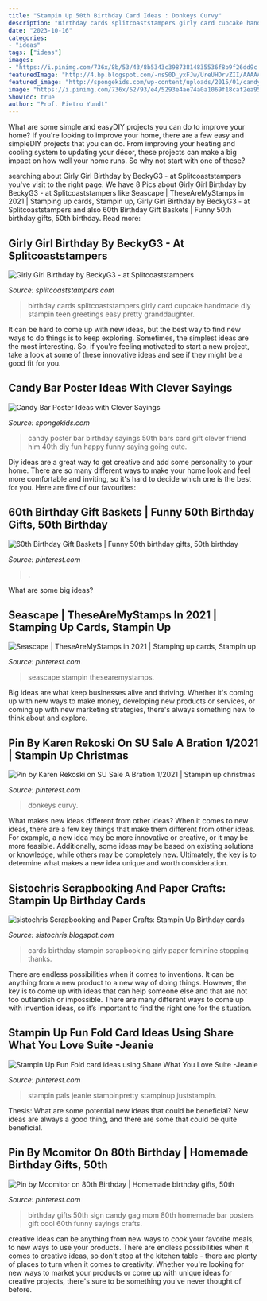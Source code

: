 ```yaml
---
title: "Stampin Up 50th Birthday Card Ideas : Donkeys Curvy"
description: "Birthday cards splitcoaststampers girly card cupcake handmade diy stampin teen greetings easy pretty granddaughter"
date: "2023-10-16"
categories:
- "ideas"
tags: ["ideas"]
images:
- "https://i.pinimg.com/736x/8b/53/43/8b5343c39873814835536f8b9f26dd9c.jpg"
featuredImage: "http://4.bp.blogspot.com/-nsS0D_yxFJw/UreUHDrvZII/AAAAAAAADGM/4TIGtCfZDGs/s1600/newest+cards+128.jpg"
featured_image: "http://spongekids.com/wp-content/uploads/2015/01/candy-bar-sayings/8-candy-bar-saying-ideas.jpg"
image: "https://i.pinimg.com/736x/52/93/e4/5293e4ae74a0a1069f18caf2ea958a92.jpg"
ShowToc: true
author: "Prof. Pietro Yundt"
---
```



What are some simple and easyDIY projects you can do to improve your home?
If you're looking to improve your home, there are a few easy and simpleDIY projects that you can do. From improving your heating and cooling system to updating your décor, these projects can make a big impact on how well your home runs. So why not start with one of these?

	

		
searching about Girly Girl Birthday by BeckyG3 - at Splitcoaststampers you've visit to the right page. We have 8 Pics about Girly Girl Birthday by BeckyG3 - at Splitcoaststampers like Seascape | TheseAreMyStamps in 2021 | Stamping up cards, Stampin up, Girly Girl Birthday by BeckyG3 - at Splitcoaststampers and also 60th Birthday Gift Baskets | Funny 50th birthday gifts, 50th birthday. Read more:
		
    
## Girly Girl Birthday By BeckyG3 - At Splitcoaststampers

<img loading=lazy src="http://images.splitcoaststampers.com/data/gallery/14603/2010/08/14/Girly_Girl_Birthday_by_BeckyG3.jpg" onerror="this.onerror=null;this.src='https://tse2.mm.bing.net/th?id=OIP.70mghV_Ws5coH4D-SUGGoQHaGC&amp;pid=15.1';" alt="Girly Girl Birthday by BeckyG3 - at Splitcoaststampers">

_Source: splitcoaststampers.com_

>birthday cards splitcoaststampers girly card cupcake handmade diy stampin teen greetings easy pretty granddaughter. 

	

It can be hard to come up with new ideas, but the best way to find new ways to do things is to keep exploring. Sometimes, the simplest ideas are the most interesting. So, if you're feeling motivated to start a new project, take a look at some of these innovative ideas and see if they might be a good fit for you.

    
## Candy Bar Poster Ideas With Clever Sayings

<img loading=lazy src="http://spongekids.com/wp-content/uploads/2015/01/candy-bar-sayings/8-candy-bar-saying-ideas.jpg" onerror="this.onerror=null;this.src='https://tse4.mm.bing.net/th?id=OIP.ZCQ7LAyHzLc_TkZApETBdwHaJ4&amp;pid=15.1';" alt="Candy Bar Poster Ideas with Clever Sayings">

_Source: spongekids.com_

>candy poster bar birthday sayings 50th bars card gift clever friend him 40th diy fun happy funny saying going cute. 

	

Diy ideas are a great way to get creative and add some personality to your home. There are so many different ways to make your home look and feel more comfortable and inviting, so it's hard to decide which one is the best for you. Here are five of our favourites:

    
## 60th Birthday Gift Baskets | Funny 50th Birthday Gifts, 50th Birthday

<img loading=lazy src="https://i.pinimg.com/736x/b7/cf/ae/b7cfaefa0bc8601055a5b5155a75ef3d.jpg" onerror="this.onerror=null;this.src='https://tse2.mm.bing.net/th?id=OIP.Xht2nQhil_yrKhLnweoQ8QHaJ3&amp;pid=15.1';" alt="60th Birthday Gift Baskets | Funny 50th birthday gifts, 50th birthday">

_Source: pinterest.com_

>. 

	

What are some big ideas?
 

    
## Seascape | TheseAreMyStamps In 2021 | Stamping Up Cards, Stampin Up

<img loading=lazy src="https://i.pinimg.com/736x/52/93/e4/5293e4ae74a0a1069f18caf2ea958a92.jpg" onerror="this.onerror=null;this.src='https://tse1.mm.bing.net/th?id=OIP.0ZpWIk_PwJavMAYLHcQxXgHaG1&amp;pid=15.1';" alt="Seascape | TheseAreMyStamps in 2021 | Stamping up cards, Stampin up">

_Source: pinterest.com_

>seascape stampin thesearemystamps. 

	

Big ideas are what keep businesses alive and thriving. Whether it's coming up with new ways to make money, developing new products or services, or coming up with new marketing strategies, there's always something new to think about and explore.

    
## Pin By Karen Rekoski On SU Sale A Bration 1/2021 | Stampin Up Christmas

<img loading=lazy src="https://i.pinimg.com/736x/8b/53/43/8b5343c39873814835536f8b9f26dd9c.jpg" onerror="this.onerror=null;this.src='https://tse1.mm.bing.net/th?id=OIP.wQXJusGxd9nS4m-X6yQdQQHaJ4&amp;pid=15.1';" alt="Pin by Karen Rekoski on SU Sale A Bration 1/2021 | Stampin up christmas">

_Source: pinterest.com_

>donkeys curvy. 

	

What makes new ideas different from other ideas?
When it comes to new ideas, there are a few key things that make them different from other ideas. For example, a new idea may be more innovative or creative, or it may be more feasible. Additionally, some ideas may be based on existing solutions or knowledge, while others may be completely new. Ultimately, the key is to determine what makes a new idea unique and worth consideration.

    
## Sistochris Scrapbooking And Paper Crafts: Stampin Up Birthday Cards

<img loading=lazy src="http://4.bp.blogspot.com/-nsS0D_yxFJw/UreUHDrvZII/AAAAAAAADGM/4TIGtCfZDGs/s1600/newest+cards+128.jpg" onerror="this.onerror=null;this.src='https://tse3.mm.bing.net/th?id=OIP.hyiKO1zyflNyoYhmnFUMjgHaJi&amp;pid=15.1';" alt="sistochris Scrapbooking and Paper Crafts: Stampin Up Birthday cards">

_Source: sistochris.blogspot.com_

>cards birthday stampin scrapbooking girly paper feminine stopping thanks. 

	

There are endless possibilities when it comes to inventions. It can be anything from a new product to a new way of doing things. However, the key is to come up with ideas that can help someone else and that are not too outlandish or impossible. There are many different ways to come up with invention ideas, so it’s important to find the right one for the situation.

    
## Stampin Up Fun Fold Card Ideas Using Share What You Love Suite -Jeanie

<img loading=lazy src="https://i.pinimg.com/736x/21/e5/ee/21e5eec93e03d9f358b82b15952ffb75.jpg" onerror="this.onerror=null;this.src='https://tse4.mm.bing.net/th?id=OIP.4lA8Jd345vWWfSYNjvXc3AHaFj&amp;pid=15.1';" alt="Stampin Up Fun Fold card ideas using Share What You Love Suite -Jeanie">

_Source: pinterest.com_

>stampin pals jeanie stampinpretty stampinup juststampin. 

	

Thesis: What are some potential new ideas that could be beneficial?
New ideas are always a good thing, and there are some that could be quite beneficial.

    
## Pin By Mcomitor On 80th Birthday | Homemade Birthday Gifts, 50th

<img loading=lazy src="https://i.pinimg.com/736x/4b/74/d1/4b74d1ff73839776c6fdc06db548fc28.jpg" onerror="this.onerror=null;this.src='https://tse1.mm.bing.net/th?id=OIP.fMOKPVjJdwiY8cNb3U44PgHaJ3&amp;pid=15.1';" alt="Pin by Mcomitor on 80th Birthday | Homemade birthday gifts, 50th">

_Source: pinterest.com_

>birthday gifts 50th sign candy gag mom 80th homemade bar posters gift cool 60th funny sayings crafts. 

	

creative ideas can be anything from new ways to cook your favorite meals, to new ways to use your products. There are endless possibilities when it comes to creative ideas, so don't stop at the kitchen table - there are plenty of places to turn when it comes to creativity. Whether you're looking for new ways to market your products or come up with unique ideas for creative projects, there's sure to be something you've never thought of before.

